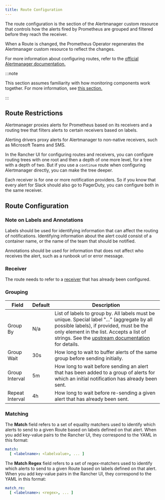 ```yaml
---
title: Route Configuration
---
```


<head>
  <link rel="canonical" href="https://ranchermanager.docs.rancher.com/reference-guides/monitoring-v2-configuration/routes"/>
</head>

The route configuration is the section of the Alertmanager custom resource that controls how the alerts fired by Prometheus are grouped and filtered before they reach the receiver.

When a Route is changed, the Prometheus Operator regenerates the Alertmanager custom resource to reflect the changes.

For more information about configuring routes, refer to the [official Alertmanager documentation.](https://www.prometheus.io/docs/alerting/latest/configuration/#route)

:::note

This section assumes familiarity with how monitoring components work together. For more information, see [this section.](../how-monitoring-works.md)

:::



## Route Restrictions

Alertmanager proxies alerts for Prometheus based on its receivers and a routing tree that filters alerts to certain receivers based on labels.

Alerting drivers proxy alerts for Alertmanager to non-native receivers, such as Microsoft Teams and SMS.

In the Rancher UI for configuring routes and receivers, you can configure routing trees with one root and then a depth of one more level, for a tree with a depth of two. But if you use a `continue` route when configuring Alertmanager directly, you can make the tree deeper.

Each receiver is for one or more notification providers. So if you know that every alert for Slack should also go to PagerDuty, you can configure both in the same receiver.

## Route Configuration

### Note on Labels and Annotations

Labels should be used for identifying information that can affect the routing of notifications. Identifying information about the alert could consist of a container name, or the name of the team that should be notified.

Annotations should be used for information that does not affect who receives the alert, such as a runbook url or error message.


### Receiver
The route needs to refer to a [receiver](receivers.md) that has already been configured.

### Grouping

| Field |    Default | Description |
|-------|--------------|---------|
| Group By |  N/a | List of labels to group by. All labels must be unique. Special label "..." (aggregate by all possible labels), if provided, must be the only element in the list. Accepts a list of strings. See the [upstream documentation](https://github.com/prometheus-operator/prometheus-operator/blob/main/Documentation/api.md#route) for details. |
| Group Wait | 30s | How long to wait to buffer alerts of the same group before sending initially. |
| Group Interval | 5m | How long to wait before sending an alert that has been added to a group of alerts for which an initial notification has already been sent. |
| Repeat Interval |  4h | How long to wait before re-sending a given alert that has already been sent. |

### Matching

The **Match** field refers to a set of equality matchers used to identify which alerts to send to a given Route based on labels defined on that alert. When you add key-value pairs to the Rancher UI, they correspond to the YAML in this format:

```yaml
match:
  [ <labelname>: <labelvalue>, ... ]
```

The **Match Regex** field refers to a set of regex-matchers used to identify which alerts to send to a given Route based on labels defined on that alert. When you add key-value pairs in the Rancher UI, they correspond to the YAML in this format:

```yaml
match_re:
  [ <labelname>: <regex>, ... ]
```
